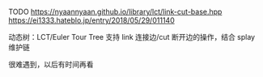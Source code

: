 TODO
https://nyaannyaan.github.io/library/lct/link-cut-base.hpp
https://ei1333.hateblo.jp/entry/2018/05/29/011140

动态树：LCT/Euler Tour Tree
支持 link 连接边/cut 断开边的操作，结合 splay 维护链

很难遇到，以后有时间再看
